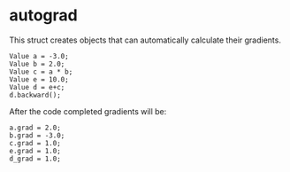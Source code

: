 # autograd
This struct creates objects that can automatically calculate their gradients.

```
Value a = -3.0;
Value b = 2.0;
Value c = a * b;
Value e = 10.0;
Value d = e+c;
d.backward();
```
After the code completed gradients will be:
```
a.grad = 2.0;
b.grad = -3.0;
c.grad = 1.0;
e.grad = 1.0;
d_grad = 1.0;
```
